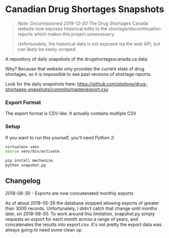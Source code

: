 Canadian Drug Shortages Snapshots
=================================

> *Note: Decomissioned 2019-12-30* 
> The Drug Shortages Canada website now exposes historical edits to the
> shortage/discontinuation reports which makes this project unnecessary. 
>
> Unfortunately, the historical data is not exposed via the web API, but can
> likely be easily scraped. 

A repository of daily snapshots of the drugshortagescanada.ca data. 

Why? Because that website only provides the current state of drug shortages, so
it is impossible to see past versions of shortage reports. 

Look for the daily snapshots here: 
https://github.com/pipitone/drug-shortages-snapshots/commits/master/export.csv

### Export Format
The export format is CSV-like. It actually contains multiple CSV 

### Setup

If you want to run this yourself, you'll need Python 2: 

```sh
virtualenv venv
source venv/bin/activate

pip install mechanize
python snapshot.py
```
## Changelog

2018-08-30 - Exports are now concatenated monthly exports

As of about 2018-05-26 the database stopped allowing exports of greater than
3000 records. Unfortunately, I didn't catch that change until months later,
on 2018-08-30. To work around this limitation, snapshot.py simply requests an
export for each month across a range of years, and concatenates the results into
export.csv. It's not pretty the export data was always going to need some clean
up.
